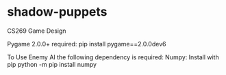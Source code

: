 # shadow-puppets
CS269 Game Design

Pygame 2.0.0+ required: pip install pygame==2.0.0dev6

To Use Enemy AI the following dependency is required:
Numpy: Install with pip
python -m pip install numpy
